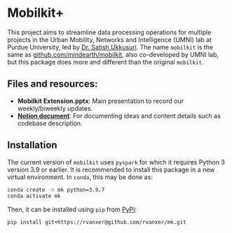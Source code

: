 # Mobilkit+
This project aims to streamline data processing operations for multiple projects in the Urban Mobility, Networks and Intelligence (UMNI) lab at Purdue University, led by [Dr. Satish Ukkusuri](http://www.satishukkusuri.com/). The name `mobilkit` is the same as [github.com/mindearth/mobilkit](github.com/mindearth/mobilkit), also co-developed by UMNI lab, but this package does more and different than the original `mobilkit`.

## Files and resources:
<!-- - **[Framework in Figma](https://www.figma.com/file/LqnQC54G4w6CaDwsGZExXU/Mobil?node-id=0%3A1&t=kH061lIHBTjiACSy-1)** -->
- **Mobilkit Extension.pptx**: Main presentation to record our weekly/biweekly updates.
- **[Notion document](https://emphasent.notion.site/Mobilkit-aa39edb3dd77487aac1768671a3a75ee)**: For documenting ideas and content details such as codebase description.
<!-- # - [Data and outputs (Shagun) (Google Slides)](https://docs.google.com/presentation/d/1tITgL1qcZMS7B1LDvlpn9QK8V123QDNhyCbJwtbO1Ds/edit#slide=id.p)
# - **`mobilkit`**: Source code of the current `mobilkit` library cloned from the [Github repository](https://github.com/mindearth/mobilkit).
# - **`mobilkitplus`**: Package structure of the proposed toolkit. The main modules are in the folder `mobil`. -->

## Installation
The current version of `mobilkit` uses `pyspark` for which it requires Python 3 version 3.9 or earlier.
It is recommended to install this package in a new virtual environment. In `conda`, this may be done as:
```bash
conda create -n mk python=3.9.7
conda activate mk
```
Then, it can be installed using `pip` from [PyPi](https://pypi.org/project/pip/):
```bash
pip install git+https://rvanxer@github.com/rvanxer/mk.git
```
